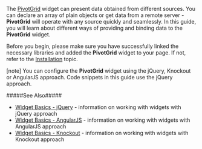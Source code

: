 The [PivotGrid](/api-reference/10%20UI%20Widgets/dxPivotGrid '/Documentation/ApiReference/UI_Widgets/dxPivotGrid/') widget can present data obtained from different sources. You can declare an array of plain objects or get data from a remote server - **PivotGrid** will operate with any source quickly and seamlessly. In this guide, you will learn about different ways of providing and binding data to the **PivotGrid** widget.

Before you begin, please make sure you have successfully linked the necessary libraries and added the **PivotGrid** widget to your page. If not, refer to the [Installation](/concepts/10%20UI%20Widgets/0%20Basics/01%20Installation '/Documentation/Guide/UI_Widgets/Basics/Installation/') topic.

[note] You can configure the **PivotGrid** widget using the jQuery, Knockout or AngularJS approach. Code snippets in this guide use the jQuery approach.

#####See Also#####
- [Widget Basics - jQuery](/concepts/10%20UI%20Widgets/0%20Basics/10%20Widget%20Basics%20-%20jQuery '/Documentation/Guide/UI_Widgets/Basics/Widget_Basics_-_jQuery/') - information on working with widgets with jQuery approach
- [Widget Basics - AngularJS](/concepts/10%20UI%20Widgets/0%20Basics/20%20Widget%20Basics%20-%20AngularJS '/Documentation/Guide/UI_Widgets/Basics/Widget_Basics_-_AngularJS/') - information on working with widgets with AngularJS approach
- [Widget Basics - Knockout](/concepts/10%20UI%20Widgets/0%20Basics/25%20Widget%20Basics%20-%20Knockout '/Documentation/Guide/UI_Widgets/Basics/Widget_Basics_-_Knockout/') - information on working with widgets with Knockout approach